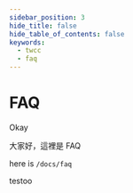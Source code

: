 ```yaml
---
sidebar_position: 3
hide_title: false
hide_table_of_contents: false
keywords:
  - twcc
  - faq
---
```

# FAQ 

Okay

大家好，這裡是 FAQ

here is `/docs/faq`


testoo

